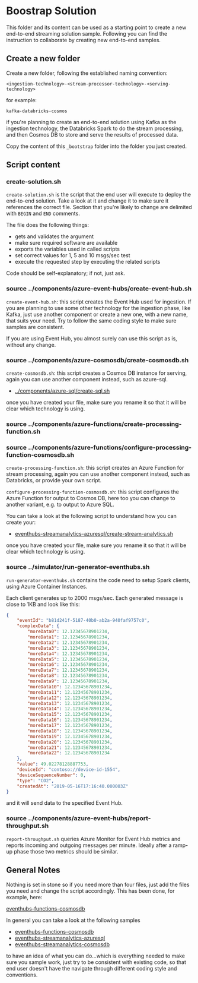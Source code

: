 # Boostrap Solution

This folder and its content can be used as a starting point to create a new end-to-end streaming solution sample. Following you can find the instruction to collaborate by creating new end-to-end samples.

## Create a new folder

Create a new folder, following the established naming convention:

```text
<ingestion-technology>-<stream-processor-technology>-<serving-technology>
```

for example:

```text
kafka-databricks-cosmos
```

if you're planning to create an end-to-end solution using Kafka as the ingestion technology, the Databricks Spark to do the stream processing, and then Cosmos DB to store and serve the results of processed data.

Copy the content of this `_bootstrap` folder into the folder you just created.

## Script content

### create-solution.sh

`create-solution.sh` is the script that the end user will execute to deploy the end-to-end solution. Take a look at it and change it to make sure it references the correct file. Section that you're likely to change are delimited with `BEGIN` and `END` comments.

The file does the following things:

* gets and validates the argument
* make sure required software are available
* exports the variables used in called scripts
* set correct values for 1, 5 and 10 msgs/sec test
* execute the requested step by executing the related scripts 

Code should be self-explanatory; if not, just ask.

### source ../components/azure-event-hubs/create-event-hub.sh

`create-event-hub.sh`: this script creates the Event Hub used for ingestion. If you are planning to use some other technology for the ingestion phase, like Kafka, just use another component or create a new one, with a new name, that suits your need. Try to follow the same coding style to make sure samples are consistent.

 If you are using Event Hub, you almost surely can use this script as is, without any change.

### source ../components/azure-cosmosdb/create-cosmosdb.sh

`create-cosmosdb.sh`: this script creates a Cosmos DB instance for serving, again you can use another component instead, such as azure-sql.

* [../components/azure-sql/create-sql.sh](../components/azure-sql/create-sql.sh)

once you have created your file, make sure you rename it so that it will be clear which technology is using.

### source ../components/azure-functions/create-processing-function.sh
### source ../components/azure-functions/configure-processing-function-cosmosdb.sh

`create-processing-function.sh`: this script creates an Azure Function for stream processing, again you can use another component instead, such as Databricks, or provide your own script.

`configure-processing-function-cosmosdb.sh`: this script configures the Azure Function for output to Cosmos DB, here too you can change to another variant, e.g. to output to Azure SQL.

You can take a look at the following script to understand how you can create your:

* [eventhubs-streamanalytics-azuresql/create-stream-analytics.sh](../eventhubs-streamanalytics-azuresql/create-stream-analytics.sh)

once you have created your file, make sure you rename it so that it will be clear which technology is using.

### source ../simulator/run-generator-eventhubs.sh

`run-generator-eventhubs.sh` contains the code need to setup Spark clients, using Azure Container Instances.

Each client generates up to 2000 msgs/sec. Each generated message is close to 1KB and look like this:

```json
{
    "eventId": "b81d241f-5187-40b0-ab2a-940faf9757c0",
    "complexData": {
        "moreData0": 12.12345678901234,
        "moreData1": 12.12345678901234,
        "moreData2": 12.12345678901234,
        "moreData3": 12.12345678901234,
        "moreData4": 12.12345678901234,
        "moreData5": 12.12345678901234,
        "moreData6": 12.12345678901234,
        "moreData7": 12.12345678901234,
        "moreData8": 12.12345678901234,
        "moreData9": 12.12345678901234,
        "moreData10": 12.12345678901234,
        "moreData11": 12.12345678901234,
        "moreData12": 12.12345678901234,
        "moreData13": 12.12345678901234,
        "moreData14": 12.12345678901234,
        "moreData15": 12.12345678901234,
        "moreData16": 12.12345678901234,
        "moreData17": 12.12345678901234,
        "moreData18": 12.12345678901234,
        "moreData19": 12.12345678901234,
        "moreData20": 12.12345678901234,
        "moreData21": 12.12345678901234,
        "moreData22": 12.12345678901234
    },
    "value": 49.02278128887753,
    "deviceId": "contoso://device-id-1554",
    "deviceSequenceNumber": 0,
    "type": "CO2",
    "createdAt": "2019-05-16T17:16:40.000003Z"
}
```

and it will send data to the specified Event Hub.

### source ../components/azure-event-hubs/report-throughput.sh

`report-throughput.sh` queries Azure Monitor for Event Hub metrics and reports incoming and outgoing messages per minute. Ideally after a ramp-up phase those two metrics should be similar.

## General Notes

Nothing is set in stone so if you need more than four files, just add the files you need and change the script accordingly. This has been done, for example, here:

[eventhubs-functions-cosmosdb](../eventhubs-functions-cosmosdb/)

In general you can take a look at the following samples

* [eventhubs-functions-cosmosdb](../eventhubs-functions-cosmosdb/)
* [eventhubs-streamanalytics-azuresql](../eventhubs-streamanalytics-azuresql/)
* [eventhubs-streamanalytics-cosmosdb](../eventhubs-streamanalytics-cosmosdb/)

to have an idea of what you can do...which is everything needed to make sure you sample work, just try to be consistent with existing code, so that end user doesn't have the navigate through different coding style and conventions.


